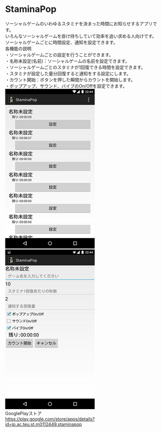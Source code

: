 StaminaPop
==
ソーシャルゲームのいわゆるスタミナを決まった時間にお知らせするアプリです。<br>
いろんなソーシャルゲームを掛け持ちしていて効率を追い求める人向けです。<br>
ソーシャルゲームごとに時間設定、通知を設定できます。<br>
各機能の説明<br>
・ソーシャルゲームごとの設定を行うことができます。<br>
・名称未設定(名前)：ソーシャルゲームの名前を設定できます。<br>
・ソーシャルゲームごとのスタミナが1回復できる時間を設定できます。<br>
・スタミナが設定した量分回復すると通知をする設定にします。<br>
・カウント開始：ボタンを押した瞬間からカウントを開始します。<br>
・ポップアップ、サウンド、バイブのOn/Offを設定できます。<br>
![image](./img/scshot1.png) ![image](./img/scshot2.png)<br>
GooglePlayストア<br>
https://play.google.com/store/apps/details?id=jp.ac.teu.st.m0112449.staminapop
